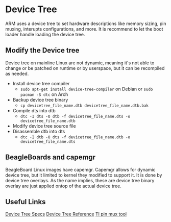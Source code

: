 # Device Tree
ARM uses a device tree to set hardware descriptions like memory sizing, pin muxing, interupts configurations, and more. It is recommend to let the boot loader handle loading the device tree.

## Modify the Device tree
Device tree on mainline Linux are not dynamic, meaning it's not able to change or be patched on runtime or by userspace, but it can be recompiled as needed.
- Install device tree compiler
    - `sudo apt-get install device-tree-compiler` on Debian or `sudo pacman -S dtc` on Arch
- Backup device tree binary
    - `cp devicetree_file_name.dtb devicetree_file_name.dtb.bak`
- Compile dts into dtb
    - `dtc -I dts -O dtb -f devicetree_file_name.dts -o devicetree_file_name.dtb`
- Modify device tree source file
- Disassemble dtb into dts
    - `dtc -I dtb -O dts -f devicetree_file_name.dtb -o devicetree_file_name.dts`

## BeagleBoards and capemgr
BeagleBoard Linux images have capemgr. Capemgr allows for dynamic device tree, but it limited to kernel they modified to support it. It is done by device tree overlays. As the name implies, these are device tree binary overlay are just applied ontop of the actual device tree.

## Useful Links
[Device Tree Specs](https://www.devicetree.org/specifications/)
[Device Tree Reference](https://elinux.org/Device_Tree_Reference)
[TI pin mux tool](http://www.ti.com/tool/PINMUXTOOL)

